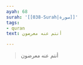 ```yaml
---
ayah: 68
surah: '[[038-Surah|سورة]]'
tags:
- quran
text: أنتم عنه معرضون

---
```

> أنتم عنه معرضون
